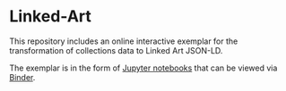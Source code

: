 # Linked-Art

This repository includes an online interactive exemplar for the transformation of collections data to Linked Art JSON-LD. 

The exemplar is in the form of [Jupyter notebooks](https://jupyter.org) that can be viewed via [Binder](https://mybinder.org/).
